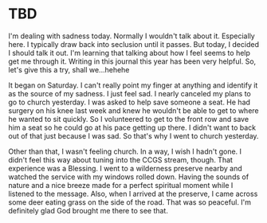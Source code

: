 # TBD

I'm dealing with sadness today. Normally I wouldn't talk about it. Especially here. I typically draw back into seclusion until it passes. But today, I decided I should talk it out. I'm learning that talking about how I feel seems to help get me through it. Writing in this journal this year has been very helpful. So, let's give this a try, shall we...hehehe

It began on Saturday. I can't really point my finger at anything and identify it as the source of my sadness. I just feel sad. I nearly canceled my plans to go to church yesterday. I was asked to help save someone a seat. He had surgery on his knee last week and knew he wouldn't be able to get to where he wanted to sit quickly. So I volunteered to get to the front row and save him a seat so he could go at his pace getting up there. I didn't want to back out of that just because I was sad. So that's why I went to church yesterday.

Other than that, I wasn't feeling church. In a way, I wish I hadn't gone. I didn't feel this way about tuning into the CCGS stream, though. That experience was a Blessing. I went to a wilderness preserve nearby and watched the service with my windows rolled down. Having the sounds of nature and a nice breeze made for a perfect spiritual moment while I listened to the message. Also, when I arrived at the preserve, I came across some deer eating grass on the side of the road. That was so peaceful. I'm definitely glad God brought me there to see that.